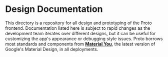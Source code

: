 # Design Documentation

This directory is a repository for all design and prototyping of the Proto frontend.
Documentation listed here is subject to rapid changes as the development team iterates over different designs, but it can be useful for customizing the app's appearance or debugging style issues.
Proto borrows most standards and components from [**Material You**](https://m3.material.io), the latest version of Google's Material Design, in all deployments.

